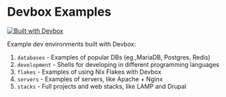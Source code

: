# Devbox Examples

[![Built with Devbox](https://jetpack.io/devbox/img/shield_moon.svg)](https://jetpack.io/devbox/docs/contributor-quickstart/)

Example dev environments built with Devbox:

1. `databases` - Examples of popular DBs (eg.,MariaDB, Postgres, Redis)
1. `development` - Shells for developing in different programming languages
1. `flakes` - Examples of using Nix Flakes with Devbox
1. `servers` - Examples of servers, like Apache + Nginx
1. `stacks` - Full projects and web stacks, like LAMP and Drupal
